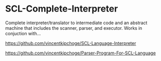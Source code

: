 # SCL-Complete-Interpreter
Complete interpreter/translator to intermediate code and an abstract machine that includes the scanner, parser, and executor. Works in conjuction with... 

https://github.com/vincentkipchoge/SCL-Language-Interpreter

https://github.com/vincentkipchoge/Parser-Program-For-SCL-Language
